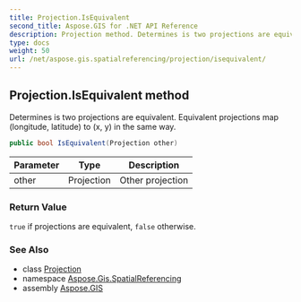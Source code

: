 ```yaml
---
title: Projection.IsEquivalent
second_title: Aspose.GIS for .NET API Reference
description: Projection method. Determines is two projections are equivalent. Equivalent projections map longitude latitude to x y in the same way
type: docs
weight: 50
url: /net/aspose.gis.spatialreferencing/projection/isequivalent/
---
```

## Projection.IsEquivalent method

Determines is two projections are equivalent. Equivalent projections map (longitude, latitude) to (x, y) in the same way.

```csharp
public bool IsEquivalent(Projection other)
```

| Parameter | Type | Description |
| --- | --- | --- |
| other | Projection | Other projection |

### Return Value

`true` if projections are equivalent, `false` otherwise.

### See Also

* class [Projection](../)
* namespace [Aspose.Gis.SpatialReferencing](../../projection/)
* assembly [Aspose.GIS](../../../)


